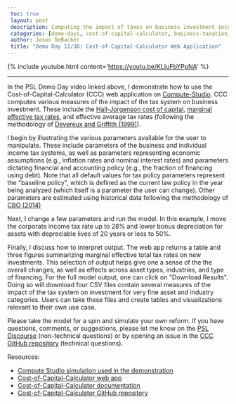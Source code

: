 ```yaml
---
 toc: true
 layout: post
 description: Computing the impact of taxes on business investment incentives under alternative policy scenarios.
 categories: [demo-days, cost-of-capital-calculator, business-taxation, corporate-income-tax]
 author: Jason DeBacker
 title: "Demo Day 11/30: Cost-of-Capital-Calculator Web Application"
---
```


 {% include youtube.html content='https://youtu.be/KLIuFbYPpNA' %}

 ------

In the PSL Demo Day video linked above, I demonstrate how to use the Cost-of-Capital-Calculator (CCC) web application on [Compute-Studio](https://compute.studio).  CCC computes various measures of the impact of the tax system on business investment.  These include the [Hall-Jorgenson cost of capital](http://piketty.pse.ens.fr/files/HallJorgenson67.pdf), [marginal effective tax rates](http://webarchive.urban.org/UploadedPDF/1000538.pdf), and effective average tax rates (following the methodology of [Devereux and Griffith (1999)](https://www.ifs.org.uk/wps/wp9816.pdf)).

I begin by illustrating the various parameters available for the user to manipulate.  These include parameters of the business and individual income tax systems, as well as parameters representing economic assumptions (e.g., inflation rates and nominal interest rates) and parameters dictating financial and accounting policy (e.g., the fraction of financing using debt).  Note that all default values for tax policy parameters represent the "baseline policy", which is defined as the current law policy in the year being analyzed (which itself is a parameter the user can change).  Other parameters are estimated using historical data following the methodology of [CBO (2014)](https://www.cbo.gov/sites/default/files/113th-congress-2013-2014/reports/49817-taxingcapitalincome0.pdf)

Next, I change a few parameters and run the model.  In this example, I move the corporate income tax rate up to 28% and lower bonus depreciation for assets with depreciable lives of 20 years or less to 50%.

Finally, I discuss how to interpret output.  The web app returns a table and three figures summarizing marginal effective total tax rates on new investments.  This selection of output helps give one a sense of the the overall changes, as well as effects across asset types, industries, and type of financing.  For the full model output, one can click on "Download Results".  Doing so will download four CSV files contain several measures of the impact of the tax system on investment for very fine asset and industry categories.  Users can take these files and create tables and visualizations relevant to their own use case.

Please take the model for a spin and simulate your own reform.  If you have questions, comments, or suggestions, please let me know on the [PSL Discourse](http://discourse.pslmodels.org) (non-technical questions) or by opening an issue in the [CCC GitHub repository](https://github.com/PSLmodels/Cost-of-Capital-Calculator/issues) (technical questions).

Resources:
* [Compute Studio simulation used in the demonstration](https://compute.studio/PSLmodels/Cost-of-Capital-Calculator/104/)
* [Cost-of-Capital-Calculator web app](https://compute.studio/PSLmodels/Cost-of-Capital-Calculator/)
* [Cost-of-Capital-Calculator documentation](https://pslmodels.github.io/Cost-of-Capital-Calculator/content/intro.html)
* [Cost-of-Capital-Calculator GitHub repository](https://github.com/PSLmodels/Cost-of-Capital-Calculator/)

